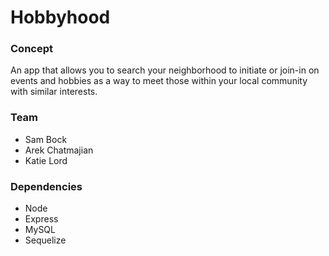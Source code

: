 # Hobbyhood

### Concept
An app that allows you to search your neighborhood to initiate or join-in on events and hobbies as a way to meet those within your local community with similar interests. 

### Team
* Sam Bock
* Arek Chatmajian
* Katie Lord

### Dependencies
* Node
* Express
* MySQL
* Sequelize



